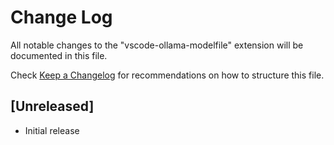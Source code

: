 # Change Log

All notable changes to the "vscode-ollama-modelfile" extension will be documented in this file.

Check [Keep a Changelog](http://keepachangelog.com/) for recommendations on how to structure this file.

## [Unreleased]

- Initial release